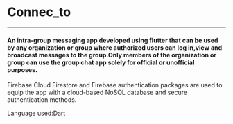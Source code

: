 # Connec_to
<hr>

<b><h4>An intra-group messaging app developed using flutter that can be used by any organization or group where authorized users can log in,view and broadcast messages to the group.Only members of the organization or group can use the group chat app solely for official or unofficial purposes.</h4></b>

Firebase Cloud Firestore and Firebase authentication packages are used to equip the app with a cloud-based NoSQL database and secure authentication methods.

Language used:Dart

